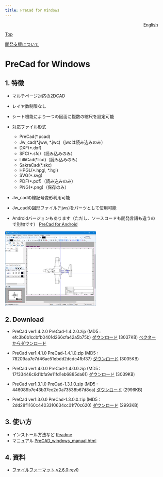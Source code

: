 ```yaml
---
title: PreCad for Windows
---
```

<div style="text-align: right"><a href=index_en.html>English</a></div>

[Top](https://junkbulk.com)

[開発支援について](donate_ja.html)

# PreCad for Windows

## 1. 特徴 
- マルチページ対応の2DCAD
- レイヤ数制限なし
- シート機能により一つの図面に複数の縮尺を設定可能
- 対応ファイル形式 
  - PreCad(*.pcad)
  - Jw_cad(*.jww, *.jwc)（jwcは読み込みのみ）
  - DXF(*.dxf)
  - SFC(*.sfc)（読み込みのみ）
  - LilliCad(*.lcd)（読み込みのみ）
  - SakraCad(*.skc)
  - HPGL(*.hpgl, *.hgl)
  - SVG(*.svg)
  - PDF(*.pdf)（読み込みのみ）
  - PNG(*.png)（保存のみ）

- Jw_cadの線記号変形利用可能
- Jw_cadの図形ファイル(*.jws)をパーツとして使用可能
- Androidバージョンもあります（ただし、ソースコードも開発言語も違うので別物です）
[PreCad for Android](https://play.google.com/store/apps/details?id=com.junkbulk.precad)

<a href="images/image001.png">
<img src="images/image001.png" href="images/image001.png" alt="sample image" width="300px">
</a>

## 2. Download

- PreCad ver1.4.2.0
PreCad-1.4.2.0.zip (MD5 : efc3b6b1cdbfb0401d266cfa42a5b75b)
[ダウンロード](download/PreCad-1.4.2.0.zip)  (3037KB)
[ベクターからダウンロード](https://www.vector.co.jp/soft/dl/winnt/business/se526259.html)

- PreCad ver1.4.1.0
PreCad-1.4.1.0.zip (MD5 : 78209aa7e7d46ae51ebdd2dcdc4fbf37)
[ダウンロード](download/PreCad-1.4.1.0.zip)  (3035KB)

- PreCad ver1.4.0.0
PreCad-1.4.0.0.zip (MD5 : 17f33446c6d1bfa9e11fd1eb6885da61)
[ダウンロード](download/PreCad-1.4.0.0.zip)  (3039KB)

- PreCad ver1.3.1.0
PreCad-1.3.1.0.zip (MD5 : 446089b7e43b37ec2d0a73538b67d8ca)
[ダウンロード](download/PreCad-1.3.1.0.zip)  (2996KB)

- PreCad ver1.3.0.0
PreCad-1.3.0.0.zip (MD5 : 2dd28f1160c4403310634cc01f70c620)
[ダウンロード](download/PreCad-1.3.0.0.zip)  (2993KB)


## 3. 使い方
- インストール方法など
[Readme](readme_ja.html)
- マニュアル
[PreCAD_windows_manual.html](manual/ja/PreCAD_windows_manual.html)

## 4. 資料

- [ファイルフォーマット v2.6.0 rev0](download/PreCadFormat_v2_6_0_rev0.html)